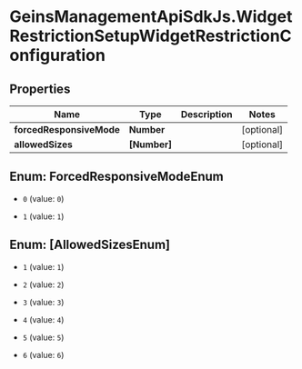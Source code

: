 # GeinsManagementApiSdkJs.WidgetRestrictionSetupWidgetRestrictionConfiguration

## Properties

Name | Type | Description | Notes
------------ | ------------- | ------------- | -------------
**forcedResponsiveMode** | **Number** |  | [optional] 
**allowedSizes** | **[Number]** |  | [optional] 



## Enum: ForcedResponsiveModeEnum


* `0` (value: `0`)

* `1` (value: `1`)





## Enum: [AllowedSizesEnum]


* `1` (value: `1`)

* `2` (value: `2`)

* `3` (value: `3`)

* `4` (value: `4`)

* `5` (value: `5`)

* `6` (value: `6`)




